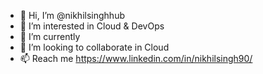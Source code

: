 - 👋 Hi, I’m @nikhilsinghhub
- 👀 I’m interested in Cloud & DevOps
- 🌱 I’m currently 
- 💞️ I’m looking to collaborate in Cloud 
- 📫 Reach me https://www.linkedin.com/in/nikhilsingh90/

<!---
nikhilsinghhub/nikhilsinghhub is a ✨ special ✨ repository because its `README.md` (this file) appears on your GitHub profile.
You can click the Preview link to take a look at your changes.
--->
